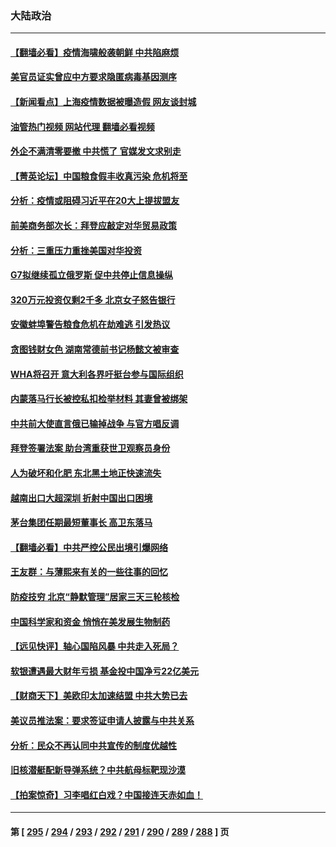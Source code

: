 ### 大陆政治
---
#### [【翻墙必看】疫情海啸般袭朝鲜 中共陷麻烦](../../pages/ncid277/n13737162.md?05151245) 
#### [美官员证实曾应中方要求隐匿病毒基因测序](../../pages/ncid277/n13737139.md?05151245) 
#### [【新闻看点】上海疫情数据被曝造假 网友谈封城](../../pages/ncid277/n13737080.md?05151245) 
#### [油管热门视频 网站代理 翻墙必看视频](http://209.222.30.114:81/youtube.html?05151245)
#### [外企不满清零要撤 中共慌了 官媒发文求别走](../../pages/ncid277/n13737067.md?05151245) 
#### [【菁英论坛】中国粮食假丰收真污染 危机将至](../../pages/ncid277/n13736862.md?05151245) 
#### [分析：疫情或阻碍习近平在20大上提拔盟友](../../pages/ncid277/n13737054.md?05151245) 
#### [前美商务部次长：拜登应敲定对华贸易政策](../../pages/ncid277/n13736985.md?05151245) 
#### [分析：三重压力重挫美国对华投资](../../pages/ncid277/n13731653.md?05151245) 
#### [G7拟继续孤立俄罗斯 促中共停止信息操纵](../../pages/ncid277/n13736875.md?05151245) 
#### [320万元投资仅剩2千多 北京女子怒告银行](../../pages/ncid277/n13736856.md?05151245) 
#### [安徽蚌埠警告粮食危机在劫难逃 引发热议](../../pages/ncid277/n13736542.md?05151245) 
#### [贪图钱财女色 湖南常德前书记杨懿文被审查](../../pages/ncid277/n13736818.md?05151245) 
#### [WHA将召开 意大利各界吁挺台参与国际组织](../../pages/ncid277/n13736522.md?05151245) 
#### [内蒙落马行长被控私扣检举材料 其妻曾被绑架](../../pages/ncid277/n13736434.md?05151245) 
#### [中共前大使直言俄已输掉战争 与官方唱反调](../../pages/ncid277/n13736502.md?05151245) 
#### [拜登签署法案 助台湾重获世卫观察员身份](../../pages/ncid277/n13736367.md?05151245) 
#### [人为破坏和化肥 东北黑土地正快速流失](../../pages/ncid277/n13736483.md?05151245) 
#### [越南出口大超深圳 折射中国出口困境](../../pages/ncid277/n13736418.md?05151245) 
#### [茅台集团任期最短董事长 高卫东落马](../../pages/ncid277/n13736420.md?05151245) 
#### [【翻墙必看】中共严控公民出境引爆网络](../../pages/ncid277/n13736323.md?05151245) 
#### [王友群：与薄熙来有关的一些往事的回忆](../../pages/ncid277/n13735160.md?05151245) 
#### [防疫技穷 北京“静默管理”居家三天三轮核检](../../pages/ncid277/n13736366.md?05151245) 
#### [中国科学家和资金 悄悄在美发展生物制药](../../pages/ncid277/n13736311.md?05151245) 
#### [【远见快评】轴心国陷风暴 中共走入死局？](../../pages/ncid277/n13736227.md?05151245) 
#### [软银遭遇最大财年亏损 基金投中国净亏22亿美元](../../pages/ncid277/n13736247.md?05151245) 
#### [【财商天下】美欧印太加速结盟 中共大势已去](../../pages/ncid277/n13736239.md?05151245) 
#### [美议员推法案：要求签证申请人披露与中共关系](../../pages/ncid277/n13736223.md?05151245) 
#### [分析：民众不再认同中共宣传的制度优越性](../../pages/ncid277/n13736061.md?05151245) 
#### [旧核潜艇配新导弹系统？中共航母标靶现沙漠](../../pages/ncid277/n13735969.md?05151245) 
#### [【拍案惊奇】习李唱红白戏？中国接连天赤如血！](../../pages/ncid277/n13735819.md?05151245) 

---
#### 第 [ [295](./295.md?05151245) / [294](./294.md?05151245) / [293](./293.md?05151245) / [292](./292.md?05151245) / [291](./291.md?05151245) / [290](./290.md?05151245) / [289](./289.md?05151245) / [288](./288.md?05151245) ] 页
